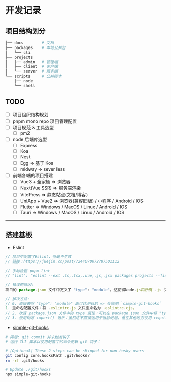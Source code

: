 # 开发记录

## 项目结构划分

```sh
├── docs        # 文档
├── packages    # 本地公共包
│   └── cli
├── projects
│   ├── admin   # 管理端
│   ├── client  # 客户端
│   └── server  # 服务端
└── scripts     # 公共脚本
    ├── node
    └── shell
```

## TODO

- [ ] 项目组织结构规划
- [ ] pnpm mono repo 项目管理配置
- [ ] 项目规范 & 工具选型
  - [ ] pm2
- [ ] node 后端库选型
  - [ ] Express
  - [ ] Koa
  - [ ] Nest
  - [ ] Egg => 基于 Koa
  - [ ] midway => sever less
  <!-- - [-] Meteor -->
- [ ] 前端各端的项目搭建
  - [ ] Vue3 + 全家桶 => 浏览器
  - [ ] Nuxt(Vue SSR) => 服务端渲染
  - [ ] VitePress => 静态站点(文档/博客)
  - [ ] UniApp + Vue2 => 浏览器(兼容旧版) / 小程序 / Android / IOS
  - [ ] Flutter => Windows / MacOS / Linux / Android / IOS
  - [ ] Tauri => Windows / MacOS / Linux / Android / IOS

---

## 搭建基板

- Eslint

```js
// 项目中配置了Eslint，但是不生效
// 链接：https://juejin.cn/post/7244070072787501112

// 手动检查 pnpm lint
// "lint": "eslint --ext .ts,.tsx,.vue,.js,.jsx packages projects --fix"

// 错误的原因:
项目的 package.json 文件中定义了 "type": "module"，这使得Node.js将所有 .js 文件都视为 ES 模块。但是 ESLint 目前只能处理 CommonJS 格式的配置文件（.eslintrc.cjs 或 .eslintrc.js 文件），并且在这种情况下无法加载 ES 模块格式的配置文件（.eslintrc.js 文件）

// 解决方法:
// 0. 直接去除 "type": "module" 即可达到目的 => 会影响 `simple-git-hooks`
1. 重命名配置文件：将 .eslintrc.js 文件重命名为 .eslintrc.cjs。
// 2. 改变 package.json 文件中的 type 属性：可以在 package.json 文件中将 "type": "module" 更改为 "type": "commonjs"，使得 Node.js 将所有 .js 文件视为 CommonJS 模块。但是这会影响到项目中的所有 .js 文件，可能会带来其他问题。
// 3. 使用动态 import() 语法：虽然这不直接适用于当前问题，但在其他地方使用 require() 加载 ES 模块时，可以将 require() 更改为 import()。
```

- [simple-git-hooks](https://github.com/toplenboren/simple-git-hooks#readme)

```sh
# 问题: git commit 并未触发钩子
# 运行 CLI 脚本以使用配置中的命令更新 git 钩子：

# [Optional] These 2 steps can be skipped for non-husky users
git config core.hooksPath .git/hooks/
rm -rf .git/hooks

# Update ./git/hooks
npx simple-git-hooks
```

